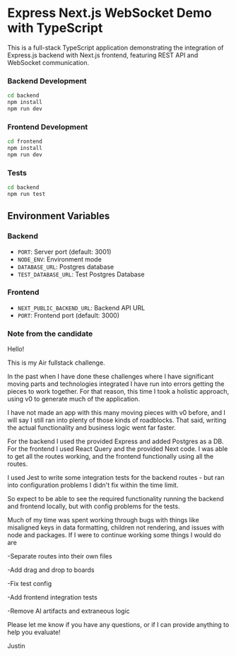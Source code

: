 # Express Next.js WebSocket Demo with TypeScript

This is a full-stack TypeScript application demonstrating the integration of Express.js backend with Next.js frontend, featuring REST API and WebSocket communication.

### Backend Development

```bash
cd backend
npm install
npm run dev
```

### Frontend Development

```bash
cd frontend
npm install
npm run dev
```

### Tests

```bash
cd backend
npm run test
```

## Environment Variables

### Backend

- `PORT`: Server port (default: 3001)
- `NODE_ENV`: Environment mode
- `DATABASE_URL`: Postgres database
- `TEST_DATABASE_URL`: Test Postgres Database

### Frontend

- `NEXT_PUBLIC_BACKEND_URL`: Backend API URL
- `PORT`: Frontend port (default: 3000)

### Note from the candidate

Hello!

This is my Air fullstack challenge.

In the past when I have done these challenges where I have significant moving parts and technologies integrated
I have run into errors getting the pieces to work together. For that reason, this time I took a holistic approach,
using v0 to generate much of the application.

I have not made an app with this many moving pieces with v0 before, and I will say I still ran into plenty of those 
kinds of roadblocks. That said, writing the actual functionality and business logic went far faster.

For the backend I used the provided Express and added Postgres as a DB. For the frontend I used React Query 
and the provided Next code. I was able to get all the routes working, and the frontend functionally using all the routes.

I used Jest to write some integration tests for the backend routes - but ran into configuration problems I didn't fix within
the time limit.

So expect to be able to see the required functionality running the backend and frontend locally, 
but with config problems for the tests.

Much of my time was spent working through bugs with things like misaligned keys in data formatting, children not rendering,
and issues with node and packages. If I were to continue working some things I would do are

-Separate routes into their own files

-Add drag and drop to boards

-Fix test config

-Add frontend integration tests

-Remove AI artifacts and extraneous logic

Please let me know if you have any questions, or if I can provide anything to help you evaluate!

Justin

